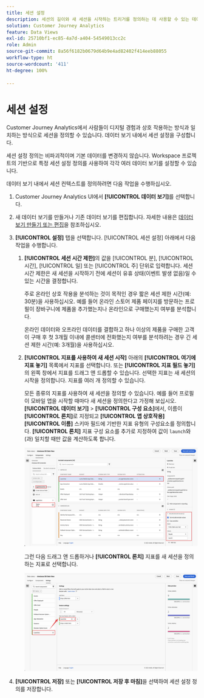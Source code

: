 ```yaml
---
title: 세션 설정
description: 세션의 길이와 새 세션을 시작하는 트리거를 정의하는 데 사용할 수 있는 데이터 보기의 설정
solution: Customer Journey Analytics
feature: Data Views
exl-id: 25710bf1-ec85-4a7d-a404-54549013cc2c
role: Admin
source-git-commit: 8a56f6182b0679d64b9e4ad82402f414eeb88055
workflow-type: ht
source-wordcount: '411'
ht-degree: 100%

---
```


# 세션 설정

Customer Journey Analytics에서 사람들이 디지털 경험과 상호 작용하는 방식과 일치하는 방식으로 세션을 정의할 수 있습니다. 데이터 보기 내에서 세션 설정을 구성합니다.

세션 설정 정의는 비파괴적이며 기본 데이터를 변경하지 않습니다. Workspace 프로젝트의 기반으로 특정 세션 설정 정의를 사용하여 각각 여러 데이터 보기를 설정할 수 있습니다.

데이터 보기 내에서 세션 컨텍스트를 정의하려면 다음 작업을 수행하십시오.

1. Customer Journey Analytics UI에서 **[!UICONTROL 데이터 보기]**&#x200B;를 선택합니다.

2. 새 데이터 보기를 만들거나 기존 데이터 보기를 편집합니다. 자세한 내용은 [데이터 보기 만들기 또는 편집](create-dataview.md)을 참조하십시오.

3. **[!UICONTROL 설정]** 탭을 선택합니다. [!UICONTROL 세션 설정] 아래에서 다음 작업을 수행합니다.

   1. **[!UICONTROL 세션 시간 제한]**&#x200B;의 값을 [!UICONTROL 분], [!UICONTROL 시간], [!UICONTROL 일] 또는 [!UICONTROL 주] 단위로 입력합니다. 세션 시간 제한은 새 세션을 시작하기 전에 세션이 유휴 상태(이벤트 발생 없음)일 수 있는 시간을 결정합니다.

      주로 온라인 상호 작용을 분석하는 것이 목적인 경우 짧은 세션 제한 시간(예: 30분)을 사용하십시오. 예를 들어 온라인 스토어 제품 페이지를 방문하는 프로필이 장바구니에 제품을 추가했는지나 온라인으로 구매했는지 여부를 분석합니다.

      온라인 데이터와 오프라인 데이터를 결합하고 하나 이상의 제품을 구매한 고객이 구매 후 첫 3개월 이내에 콜센터에 전화했는지 여부를 분석하려는 경우 긴 세션 제한 시간(예: 3개월)을 사용하십시오.


   2. **[!UICONTROL 지표를 사용하여 새 세션 시작]** 아래의 **[!UICONTROL 여기에 지표 놓기]** 목록에서 지표를 선택합니다. 또는 **[!UICONTROL 지표 필드 놓기]**&#x200B;의 왼쪽 창에서 지표를 드래그 앤 드롭할 수 있습니다. 선택한 지표는 새 세션의 시작을 정의합니다. 지표를 여러 개 정의할 수 있습니다.

      모든 종류의 지표를 사용하여 새 세션을 정의할 수 있습니다. 예를 들어 프로필이 모바일 앱을 시작할 때마다 새 세션을 정의한다고 가정해 보십시오. **[!UICONTROL 데이터 보기]** > **[!UICONTROL 구성 요소]**&#x200B;에서, 이름이 **[!UICONTROL 론치]**&#x200B;로 지정되고 **[!UICONTROL 앱 상호작용]** **[!UICONTROL 이름]** 스키마 필드에 기반한 지표 유형의 구성요소를 정의합니다. **[!UICONTROL 론치]** 지표 구성 요소를 추가로 지정하여 값이 `launch`와(과) 일치할 때만 값을 계산하도록 합니다.

      ![앱 상호작용 지표 구성 요소 론치](assets/component-launches.png)

      그런 다음 드래그 앤 드롭하거나 **[!UICONTROL 론치]** 지표를 새 세션을 정의하는 지표로 선택합니다.

      ![세션 설정 론치](assets/session-settings-launches-metric.png)



4. **[!UICONTROL 저장]** 또는 **[!UICONTROL 저장 후 마침]**&#x200B;을 선택하여 세션 설정 정의를 저장합니다.
